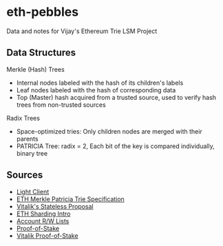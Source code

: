 # eth-pebbles

Data and notes for Vijay's Ethereum Trie LSM Project


## Data Structures ##

Merkle (Hash) Trees
* Internal nodes labeled with the hash of its children's labels
* Leaf nodes labeled with the hash of corresponding data
* Top (Master) hash acquired from a trusted source, used to verify hash trees from non-trusted sources

Radix Trees
* Space-optimized tries: Only children nodes are merged with their parents
* PATRICIA Tree: radix = 2, Each bit of the key is compared individually, binary tree


## Sources ##
* [Light Client](https://github.com/ethereum/wiki/wiki/Light-client-protocol)
* [ETH Меrkle Patricia Trie Specification](https://github.com/ethereum/wiki/wiki/Patricia-Tree)
* [Vitalik's Stateless Proposal](https://ethresear.ch/t/the-stateless-client-concept/172)
* [ETH Sharding Intro](https://github.com/ethereum/sharding/blob/develop/docs/doc.md)
* [Account R/W Lists](https://ethresear.ch/t/account-read-write-lists/285)
* [Proof-of-Stake](https://github.com/ethereum/wiki/wiki/Proof-of-Stake-FAQ)
* [Vitalik Proof-of-Stake](https://medium.com/@VitalikButerin/a-proof-of-stake-design-philosophy-506585978d51)